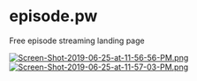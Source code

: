 # episode.pw
Free episode streaming landing page

[![Screen-Shot-2019-06-25-at-11-56-56-PM.png](https://i.postimg.cc/13stqc8n/Screen-Shot-2019-06-25-at-11-56-56-PM.png)](https://postimg.cc/8jXN8vBN)
[![Screen-Shot-2019-06-25-at-11-57-03-PM.png](https://i.postimg.cc/DzYyH9BL/Screen-Shot-2019-06-25-at-11-57-03-PM.png)](https://postimg.cc/mcCsF5xg)
